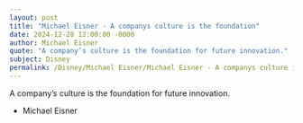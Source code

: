 ```yaml
---
layout: post
title: "Michael Eisner - A companys culture is the foundation"
date: 2024-12-28 12:00:00 -0000
author: Michael Eisner
quote: "A company’s culture is the foundation for future innovation."
subject: Disney
permalink: /Disney/Michael Eisner/Michael Eisner - A companys culture is the foundation
---
```


A company’s culture is the foundation for future innovation.

- Michael Eisner

